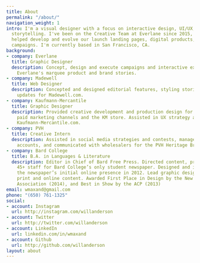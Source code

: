 ```yaml
---
title: About
permalink: "/about/"
navigation_weight: 1
intro: I'm a visual designer with a focus on interactive design, UI/UX, and digital
  storytelling. I've been on the Creative Team at Everlane since 2015, where I've
  helped develop and evolve our launch landing pages, digital products, and interactive
  campaigns. I'm currently based in San Francisco, CA.
background:
- company: Everlane
  title: Graphic Designer
  description: Concept, design and execute campaigns and interactive experiences around
    Everlane's marquee product and brand stories.
- company: Madewell
  title: Web Designer
  description: Concepted and designed editorial features, styling stories, and brand
    updates for Madewell.com.
- company: Kaufmann-Mercantile
  title: Graphic Designer
  description: Provided creative development and production design for email campaigns,
    paid marketing channels and the KM store. Assisted in UX strategy and design of
    Kaufmann-Mercantile.com.
- company: PVH
  title: Creative Intern
  description: Assisted in social media strategies and contests, managed e-commerce
    accounts, and communicated with wholesalers for the PVH Heritage Brand network.
- company: Bard College
  title: B.A. in Languages & Literature
  description: Editor in Chief of Bard Free Press. Directed content, production, and
    45+ staff for Bard College’s only student newspaper. Designed and implemented
    the newspaper’s initial online presence in 2012. Lead graphic designer for both
    print and online content. Awarded First Place in Design by the New York Press
    Association (2014), and Best in Show by the ACP (2013)
email: wmaxand@gmail.com
phone: "(650) 761-1325"
social:
- account: Instagram
  url: http://instagram.com/willanderson
- account: Twitter
  url: http://twitter.com/willanderson
- account: LinkedIn
  url: linkedin.com/in/wmaxand
- account: Github
  url: http://github.com/willanderson
layout: about
---
```


